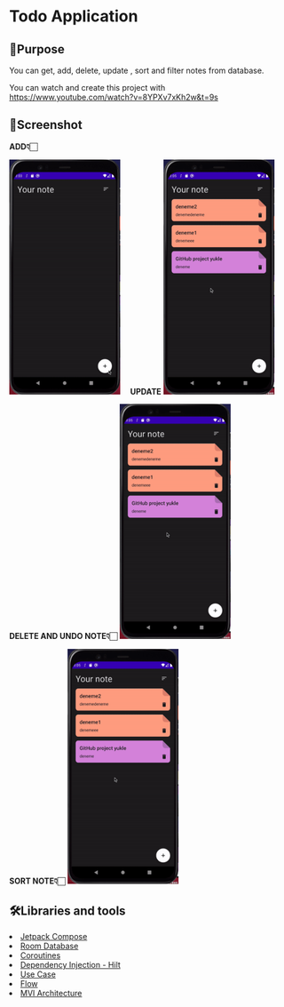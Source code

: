 # Todo Application

## 🥳Purpose

You can get, add, delete, update , sort and filter notes from database.

You can watch and create this project with https://www.youtube.com/watch?v=8YPXv7xKh2w&t=9s

## 🌟Screenshot

<b>ADD👇🏻</b>
<p float="left">
<img src="https://github.com/seymafirat/to-do-app/blob/main/add-note.gif" width="200" />&emsp;
<b>UPDATE</b>
<img src="https://github.com/seymafirat/to-do-app/blob/main/update-note.gif" width="200" />&emsp;
</p>
<p float="left">
<b>DELETE AND UNDO NOTE👇🏻</b>
<img src="https://github.com/seymafirat/to-do-app/blob/main/update-note.gif" width="200" /> &emsp;&emsp;&emsp;

<b>SORT NOTE👇🏻</b>
<img src="https://github.com/seymafirat/to-do-app/blob/main/update-note.gif" width="200" />&emsp;&emsp;&emsp;
</p>

## 🛠Libraries and tools

<li><a href="https://developer.android.com/jetpack/compose?gclid=CjwKCAjw9-KTBhBcEiwAr19ig9HauwNKjaxhqRFikCR3lQgUmEY0nrimD23FE2yHpyV8_FKAq2XkZhoC7pIQAvD_BwE&gclsrc=aw.ds">Jetpack Compose</a></li>
<li><a href="https://developer.android.com/training/data-storage/room">Room Database</a></li>
<li><a href="https://developer.android.com/topic/libraries/architecture/coroutines">Coroutines</a></li>

<li><a href="https://developer.android.com/training/dependency-injection/hilt-android">Dependency Injection - Hilt</a></li>

<li><a href="https://developer.android.com/topic/architecture/domain-layer">Use Case</a></li>

<li><a href="https://developer.android.com/kotlin/flow">Flow</a></li>

<li><a href="https://developer.android.com/topic/architecture">MVI Architecture</a></li>
